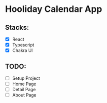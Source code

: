 # Hooliday Calendar App

## Stacks:
- [x] React
- [x] Typescript
- [x] Chakra UI

## TODO:
- [ ] Setup Project
- [ ] Home Page
- [ ] Detail Page
- [ ] About Page